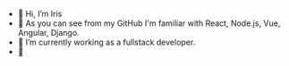 - 👋 Hi, I’m Iris
- 👀 As you can see from my GitHub I'm familiar with React, Node.js, Vue, Angular, Django.
- 🌱 I’m currently working as a fullstack developer.
- 🙉 

<!---
irisri/irisri is a ✨ special ✨ repository because its `README.md` (this file) appears on your GitHub profile.
You can click the Preview link to take a look at your changes.
--->
